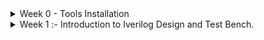 <details>
<summary> Week 0 - Tools Installation </summary>
  <br>
  <p>  In this step we are going to install all necessary Open Source tools which we are going to use in this program.<br> Before that, setup ubuntu in oracle virtualbox. <br>
    <h2>Tool includes:-</h2>
  </p>
<ol>
  <li>Yosys</li>
  <li>magic</li>
  <li>OpenLANE</li>
  <li>lverilog</li>
  <li>gtkwave</li>
  <li>ngspice</li>
  <li>OpenSTA</li>
  
</ol>
 <h2></h2>
  <h2>Yosys – Yosys Open Synthesis Suite</h2>
<p>
 <pre>$ git clone https://github.com/YosysHQ/yosys.git 
$ cd yosys 
$ sudo apt install make # (If make is not installed please install it) 
$ sudo apt-get install build-essential clang bison flex \ 
  libreadline-dev gawk tcl-dev libffi-dev git \ 
  graphviz xdot pkg-config python3 libboost-system-dev \ 
  libboost-python-dev libboost-filesystem-dev zlib1g-dev 
$ make 
$ sudo make install </pre>
  ( Note:- If code shows some error then remove "\" it from the code and keep it continue. ) <br> <br>
  <p align="center">
  <img src="https://github.com/user-attachments/assets/1a0578b4-934a-47a3-82fc-036bb65a6bf0" alt="yosys" width="575">
</p>

  <h2></h2>
   <h2>Magic</h2>
  <p>
    <pre>$ sudo apt-get install m4
$ sudo apt-get install tcsh
$ sudo apt-get install csh
$ sudo apt-get install libx11-dev
$ sudo apt-get install tcl-dev tk-dev
$ sudo apt-get install libcairo2-dev
$ sudo apt-get install mesa-common-dev libglu1-mesa-dev
$ sudo apt-get install libncurses-dev
git clone https://github.com/RTimothyEdwards/magic
cd magic
./configure
make
make install  </pre>
    <p align="center">
  <img src="https://github.com/user-attachments/assets/5e351991-6278-44fd-ab31-73c66cd9f34b" alt="yosys" width="575">
</p>
  </p>
  <h2></h2>
  <h2>Dependencies </h2>
    <pre>sudo apt-get update
sudo apt-get upgrade
sudo apt install -y build-essential python3 python3-venv python3-pip make git </pre>
    <pre>sudo apt install apt-transport-https ca-certificates curl software-properties-common
curl -fsSL https://download.docker.com/linux/ubuntu/gpg | sudo gpg --dearmor -o
/usr/share/keyrings/docker-archive-keyring.gpg</pre>
    <pre>echo "deb [arch=amd64 signed-by=/usr/share/keyrings/docker-archive-keyring.gpg]
https://download.docker.com/linux/ubuntu $(lsb_release -cs) stable" | sudo tee
/etc/apt/sources.list.d/docker.list > /dev/null  </pre>
      <pre># After reboot
  docker run hello-world </pre><br>
         (<b>Note :-</b> You should install all the dependencies before installing OpenLANE.)      
  </p>
  <h2></h2>
  <h2>OpenLANE</h2>
  <p>
    <pre>cd $HOME
git clone https://github.com/The-OpenROAD-Project/OpenLane
cd OpenLane
make
make test   </pre>
      <p align="center">
  <img src="https://github.com/user-attachments/assets/80845108-1ea8-4b45-936d-ad61391072ce" alt="yosys" width="675">
        <img src="https://github.com/user-attachments/assets/74d89146-c9bb-41ab-804d-59136c6b1d98" alt="yosys" width="675"> </p>
      <details>
      <summary> OpenLane PDK Version Mismatch </summary><br>
      <p><b> Error encountered:</b></p>
        <p><i>While running make test in OpenLane:</i></p>
        <pre>[ERROR]: The version of open_pdks used in building the PDK does not match the version OpenLane was tested on
  (installed: a80ed405766c5d4f21c8bfca84552a7478fe75b2, tested: 0fe599b2afb6708d281543108caf8310912f54af)
  This may introduce some issues. You may want to re-install the PDK by invoking `make pdk`.</pre>
        <p> <i>Cause</i> <br>
                The installed Sky130 PDK version did not match the version OpenLane expects.</p>
        <p> <i>Solution</i> <br>
          <ol>
            <li>Set up Python virtual environment:</li><br>
            <pre>python3 -m venv venv
  source ./venv/bin/activate
  pip install volare</pre>
            <li>Enable the tested PDK version:</li>
            <pre>./venv/bin/ciel enable --pdk-family sky130 (hashes)</pre>
            <li>Verify enabled PDK:</li>
            <pre>./venv/bin/ciel ls-enabled --pdk-family sky130</pre>
            <li>Run OpenLane flow:</li>
            <pre>make test</pre>
          </ol>
      </details>
      <h2></h2>
  <h2>Iverilog</h2>
  Steps to install iverilog
  <p>
    <pre>sudo apt-get update
sudo apt-get install iverilog     </pre>
  </p>
  <h2></h2>
  <h2>gtkwave</h2>
  Steps to install gtkwave
  <p>
    <pre>sudo apt-get update
sudo apt-get install iverilog    </pre>
<h2></h2>
  <h2>ngspice</h2>
  <p>After downloading the tar file from https://sourceforge.net/projects/ngspice/files/ to a local
directory, unpack it using:</p>
    <pre>$ tar -zxvf ngspice-37.tar.gz
$ cd ngspice-37
$ mkdir release
$ cd release
$ ../configure --with-x --with-readline=yes --disable-debug
$ make
$ sudo make install  </pre>
<h2></h2>
  <h2>OpenSTA - Static Timing Analysis</h2>
  Reference :-  https://github.com/The-OpenROAD-Project/OpenSTA <br>
  <p>Build by using CMake.</p>
  Dependencies to download first.
    <pre>         Ubuntu   Macos
        22.04.2   14.5
cmake    3.24.2    3.29.2
clang             15.0.0
gcc      11.4.0
tcl       8.6      8.6.16
swig      4.1.0    4.1.1
bison     3.8.2    3.8.2
flex      2.6.4    2.6.4 <br>
<b>External Dependencies</b><br>
                 Ubuntu   Darwin  License
eigen       3.4.0   3.4.0   MPL2  required
cudd        3.0.0   3.0.0   BSD   required
tclreadline 2.3.8   2.3.8   BSD   optional
zLib        1.2.5   1.2.8   zlib  optional    </pre>
CUDD is available <a href="https://github.com/davidkebo/cudd/blob/main/cudd_versions/cudd-3.0.0.tar.gz">here.</a> download and follow the following steps.
<pre>tar xvfz cudd-3.0.0.tar.gz
cd cudd-3.0.0
./configure
make</pre>
<h2>Building with CMake</h2>
Use the following commands to checkout the git repository and build the OpenSTA library and excutable.
<pre>git clone https://github.com/parallaxsw/OpenSTA.git
cd OpenSTA
mkdir build
cd build
cmake -DCUDD_DIR=<CUDD_INSTALL_DIR> ..
make
</pre>
  If you find any difficulty then click <a href="https://github.com/The-OpenROAD-Project/OpenSTA?tab=readme-ov-file#building-with-cmake">here.</a><br>
  If you have any issues while performing setup please share it with me, I would love to solve it and I can update it on my repo.<br><br>
  <div align="center">
  <b><i>Thankyou for reading </i></b>
</div>
</details>
  <details>
<summary>
  Week 1 :- Introduction to Iverilog Design and Test Bench.
</summary>
    <br>
    <details>
      <summary>Day 1 :- Introduction to verilog RTL design and Synthesis.</summary>
    <p>
<ol><h3> <li>Introduction to open-source simulator Iverilog.</li></h3><h2></h2>
  <p>A simulator is a software tool that helps verify digital designs before they are implemented in hardware. It allows us to test the functionality of the design by executing it together with a testbench. </p>
  In Iverilog, the inputs are:
  <ul><li>Design file (RTL code)</li>
    <li>Testbench file</li></ul><br>
  Basic Simulation Flow:
  <ol><li>Write the RTL design and testbench.</li>
  <li>Compile using Iverilog.</li>
  <li>Run the simulation to generate a VCD file.</li>
  <li>Open the VCD file in GTKWave to visualize waveforms.</li></ol>
  <h2></h2>
 <h3><li>Labs using Iverilog and GTKWave.</li></h3><h2></h2>
  <p>To simulate a design and view its waveforms, the following steps were performed:
  <ol><li>Clone the workshop repository:</li>
    <pre>git clone https://github.com/kunalg123/sky130RTLDesignAndSynthesisWorkshop.git
cd sky130RTLDesignAndSynthesisWorkshop/verilog_files</pre>
    <li>Compile the Verilog design using Iverilog:</li>
    <pre>cd verilog files
    iverilog good_latch.v</pre>This generates an output file named <b>"a.out."</b><br>
    <br><li>Run the simulation:</li>
    <pre>./a.out</pre>This produces the simulation result in a VCD file (e.g., tb_good_latch.vcd).<br>
    <br><li>Open the waveform in GTKWave:</li>
    <pre>gtkwave tb_good_latch.vcd</pre>At this stage, the signal transitions of the design can be visualized and analyzed in GTKWave to verify its functionality.</ol>
  <br>
  <p align="center">
  <img src="https://github.com/user-attachments/assets/b386e58c-8cc5-4927-86b4-9ff97209e914" width="45%"  valign="top"  />
  <img src="https://github.com/user-attachments/assets/b44e0958-5a2d-4659-8508-8e9a39685783" width="45%" />
</p>
  </p>
  <h2></h2>
 <h3> <li>Introduction to Yosys and Logic Synthesis</li></h3><h2></h2>
  <p>Yosys is an open-source logic synthesis tool used to convert RTL (Register Transfer Level) designs into a gate-level netlist. This netlist maps the design onto standard cells from a library, preparing it for further verification and eventual hardware implementation. Verification of Synthesis <br> After synthesis, the netlist is verified to ensure functional equivalence with the original RTL:
  <ol>
    <li>The netlist is simulated along with the same testbench used for RTL simulation.</li>
    <li>The simulator (e.g., Iverilog) generates a VCD file capturing signal transitions.</li>
    <li>This VCD file is viewed in GTKWave to compare waveforms and confirm that the synthesized design behaves identically to the RTL.</li>
  </ol>
  </p>
  <h2></h2>
 <h3> <li>Labs using Yosys and Sky130 PDKs</li></h3><h2></h2>
  <p>To synthesize a design using Yosys and the Sky130 PDK, the following steps were performed:
  <ol>
    <li>Navigate to the Verilog files directory:</li>
    <pre>cd verilog_files</pre>
    <li>Start Yosys and read the standard cell library:</li>
    <pre>yosys <br>read_liberty -lib ( relative_path_to_liberty_file ) </pre>
    <img src="https://github.com/user-attachments/assets/ada3a288-a113-4e98-b6ad-8559391bf9b2" width="45%"  valign="top"/><br>
   <br> <li>Read the Verilog design file:</li>
    <pre>read_verilog good_mux.v</pre>
    <img src="https://github.com/user-attachments/assets/b050b932-632b-40cc-952c-8ba0971fe379" width="45%"  valign="top"/>
    <img src="https://github.com/user-attachments/assets/a38f90e2-a137-47c9-8204-129e10cd4f9b" width="45%"  valign="top"/><br>
   <br> <li>Synthesize the design specifying the top module and library:</li>
    <pre>synth -top good_mux
abc -liberty ( relative_path_to_liberty_file )</pre>
    <img src="https://github.com/user-attachments/assets/fde73e2b-b9ef-41fd-9e66-055e6c57f772" width="45%"  valign="top"/><br>
 <br> <li>Visualize the synthesized netlist:</li>
  <pre>show</pre>
    <img src="https://github.com/user-attachments/assets/7dee12a7-244d-4f3f-8409-fe557ec98205" width="45%"  valign="top"/>
    <img src="https://github.com/user-attachments/assets/281ef7af-d92b-4100-8ff7-d9c9a74b33b7" width="45%"  valign="top"/><br>
 <br>  <li>Export the synthesized netlist to a Verilog file:</li>
  <pre>write_verilog -noattr good_netlist.v</pre>
    <img src="https://github.com/user-attachments/assets/6ba5e296-77a8-4f44-aff5-35478954b9c0" width="45%"  valign="top"/><br>
 <br> <li>(Optional) Open the file in a text editor for inspection:</li>
  <pre>!gedit ( file_name )</pre>
    <img src="https://github.com/user-attachments/assets/91e3fa4c-c62f-494c-adb1-57f3729ab162" width="45%"  valign="top"/><br>
  </ol>
    <br><b>Explanation:</b>
    <ul>
      <li><code>read_liberty:</code> Loads the standard cell library for synthesis.</li>
      <li><code>read_verilog:</code> Loads the RTL design.</li>
      <li><code>synth</code> + <code>abc:</code> Performs logic synthesis and maps the design to the library cells.</li>
      <li><code>show:</code> Visualizes the netlist structure.</li>
      <li><code>write_verilog:</code> Saves the synthesized netlist for post-synthesis simulation or further processing.</li>
    </ul>
  </p>
</ol>
    </p>
    </details>
  </details>
